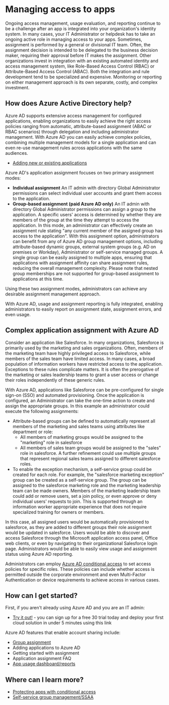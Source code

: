 <properties
  pageTitle="Managing access to apps using Azure AD |  Windows Azure"
  description="Describes how Azure Active Directory enables organizations to specify the apps to which each user has access."
  services="active-directory"
  documentationCenter=""
  authors="msStevenPo"
  manager="stevenpo"
  editor=""/>

 <tags
  ms.service="active-directory"
  ms.date="12/08/2015"
  wacn.date=""/>


# Managing access to apps

Ongoing access management, usage evaluation, and reporting continue to be a challenge after an app is integrated into your organization's identity system. In many cases, your IT Administrator or helpdesk has to take an ongoing active role in managing access to your apps. Sometimes, assignment is performed by a general or divisional IT team. Often, the assignment decision is intended to be delegated to the business decision maker, requiring their approval before IT makes the assignment.  Other organizations invest in integration with an existing automated identity and access management system, like Role-Based Access Control (RBAC) or Attribute-Based Access Control (ABAC). Both the integration and rule development tend to be specialized and expensive. Monitoring or reporting on either management approach is its own separate, costly, and complex investment.

## How does Azure Active Directory help?

 Azure AD supports extensive access management for configured applications, enabling organizations to easily achieve the right access policies ranging from automatic, attribute-based assignment (ABAC or RBAC scenarios) through delegation and including administrator management. With Azure AD you can easily achieve complex policies, combining multiple management models for a single application and can even re-use management rules across applications with the same audiences.

 - [Adding new or existing applications](/documentation/articles/active-directory-sso-integrate-saas-apps)


 Azure AD's application assignment focuses on two primary assignment modes:

- **Individual assignment** An IT admin with directory Global Administrator permissions can select individual user accounts and grant them access to the application.
- **Group-based assignment (paid Azure AD only)** An IT admin with directory Global Administrator permissions can assign a group to the application. A specific users' access is determined by whether they are members of the group at the time they attempt to access the application. In this mode, an administrator can effectively create an assignment rule stating "any current member of the assigned group has access to the application". With this assignment option, administrators can benefit from any of Azure AD group management options, including attribute-based dynamic groups, external system groups (e.g. AD on premises or Workday), Administrator or self-service managed groups. A single group can be easily assigned to multiple apps, ensuring that applications with assignment affinity can share assignment rules, reducing the overall management complexity. Please note that nested group memberships are not supported for group-based assignment to applications at this time.

Using these two assignment modes, administrators can achieve any desirable assignment management approach.

With Azure AD, usage and assignment reporting is fully integrated, enabling administrators to easily report on assignment state, assignment errors, and even usage.

## Complex application assignment with Azure AD

Consider an application like Salesforce. In many organizations, Salesforce is primarily used by the marketing and sales organizations. Often, members of the marketing team have highly privileged access to Salesforce, while members of the sales team have limited access. In many cases, a broad population of information workers have restricted access to the application. Exceptions to these rules complicate matters. It is often the prerogative of the marketing or sales leadership teams to grant a user access or change their roles independently of these generic rules.

With Azure AD, applications like Salesforce can be pre-configured for single sign-on (SSO) and automated provisioning. Once the application is configured, an Administrator can take the one-time action to create and assign the appropriate groups. In this example an administrator could execute the following assignments:

- Attribute-based groups can be defined to automatically represent all members of the marketing and sales teams using attributes like department or role:
    - All members of marketing groups would be assigned to the "marketing" role in salesforce
    - All members of sales team groups would be assigned to the "sales" role in salesforce. A further refinement could use multiple groups that represent regional sales teams assigned to different salesforce roles.
- To enable the exception mechanism, a self-service group could be created for each role. For example, the "salesforce marketing exception" group can be created as a self-service group. The group can be assigned to the salesforce marketing role and the marketing leadership team can be made owners. Members of the marketing leadership team could add or remove users, set a join policy, or even approve or deny individual users' requests to join. This is supported through an information worker appropriate experience that does not require specialized training for owners or members.

In this case, all assigned users would be automatically provisioned to salesforce, as they are added to different groups their role assignment would be updated in salesforce. Users would be able to discover and access Salesforce through the Microsoft application access panel, Office web clients, or even by navigating to their organizational Salesforce login page. Administrators would be able to easily view usage and assignment status using Azure AD reporting.

 Administrators can employ [Azure AD conditional access](/documentation/articles/active-directory-conditional-access) to set access policies for specific roles. These policies can include whether access is permitted outside the corporate environment and even Multi-Factor Authentication or device requirements to achieve access in various cases.

## How can I get started?

First, if you aren't already using Azure AD and you are an IT admin:

 - [Try it out!](https://azure.microsoft.com/trial/get-started-active-directory/) - you can sign up for a free 30 trial today and deploy your first cloud solution in under 5 minutes using this link

Azure AD features that enable account sharing include:

- [Group assignment](/documentation/articles/active-directory-accessmanagement-self-service-group-management)
- Adding applications to Azure AD
- Getting started with assignment
- Application assignment FAQ
- [App usage dashboard/reports](/documentation/articles/active-directory-passwords-get-insights)

## Where can I learn more?

- [Protecting apps with conditional access](/documentation/articles/active-directory-conditional-access)
- [Self-service group management/SSAA](/documentation/articles/active-directory-accessmanagement-self-service-group-management)
